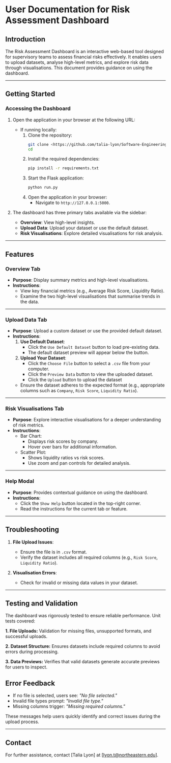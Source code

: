 # User Documentation for Risk Assessment Dashboard

## Introduction
The Risk Assessment Dashboard is an interactive web-based tool designed for supervisory teams to assess financial risks effectively. It enables users to upload datasets, analyse high-level metrics, and explore risk data through visualisations. This document provides guidance on using the dashboard.

---

## Getting Started

### Accessing the Dashboard
1. Open the application in your browser at the following URL:
   - If running locally: 
     1. Clone the repository:
        ```bash
        git clone <https://github.com/talia-lyon/Software-Engineering-Summative1-2025.git>
        cd 
        ```
     2. Install the required dependencies:
        ```bash
        pip install -r requirements.txt
        ```
     3. Start the Flask application:
        ```bash
        python run.py
        ```
     4. Open the application in your browser:
        - Navigate to `http://127.0.0.1:5000`.

2. The dashboard has three primary tabs available via the sidebar:
   - **Overview**: View high-level insights.
   - **Upload Data**: Upload your dataset or use the default dataset.
   - **Risk Visualisations**: Explore detailed visualisations for risk analysis.

---

## Features

### Overview Tab
- **Purpose**: Display summary metrics and high-level visualisations.
- **Instructions**:
  - View key financial metrics (e.g., Average Risk Score, Liquidity Ratio).
  - Examine the two high-level visualisations that summarise trends in the data.

---

### Upload Data Tab
- **Purpose**: Upload a custom dataset or use the provided default dataset.
- **Instructions**:
  1. **Use Default Dataset**:
     - Click the `Use Default Dataset` button to load pre-existing data.
     - The default dataset preview will appear below the button.
  2. **Upload Your Dataset**:
     - Click the `Choose File` button to select a `.csv` file from your computer.
     - Click the `Preview Data` button to view the uploaded dataset.
     - Click the `Upload` button to upload the dataset 
  - Ensure the dataset adheres to the expected format (e.g., appropriate columns such as `Company`, `Risk Score`, `Liquidity Ratio`).

---

### Risk Visualisations Tab
- **Purpose**: Explore interactive visualisations for a deeper understanding of risk metrics.
- **Instructions**:
  - Bar Chart:
    - Displays risk scores by company.
    - Hover over bars for additional information.
  - Scatter Plot:
    - Shows liquidity ratios vs risk scores.
    - Use zoom and pan controls for detailed analysis.

---

### Help Modal
- **Purpose**: Provides contextual guidance on using the dashboard.
- **Instructions**:
  - Click the `Show Help` button located in the top-right corner.
  - Read the instructions for the current tab or feature.

---

## Troubleshooting

1. **File Upload Issues**:
   - Ensure the file is in `.csv` format.
   - Verify the dataset includes all required columns (e.g., `Risk Score`, `Liquidity Ratio`).

2. **Visualisation Errors**:
   - Check for invalid or missing data values in your dataset.

---

## Testing and Validation
The dashboard was rigorously tested to ensure reliable performance. Unit tests covered:

**1. File Uploads:** Validation for missing files, unsupported formats, and successful uploads.

**2. Dataset Structure:** Ensures datasets include required columns to avoid errors during processing.

**3. Data Previews:** Verifies that valid datasets generate accurate previews for users to inspect.

## Error Feedback
- If no file is selected, users see: *"No file selected."*
- Invalid file types prompt: *"Invalid file type."*
- Missing columns trigger: *"Missing required columns."*

These messages help users quickly identify and correct issues during the upload process.

---

## Contact
For further assistance, contact [Talia Lyon] at [lyon.t@northeastern.edu].
